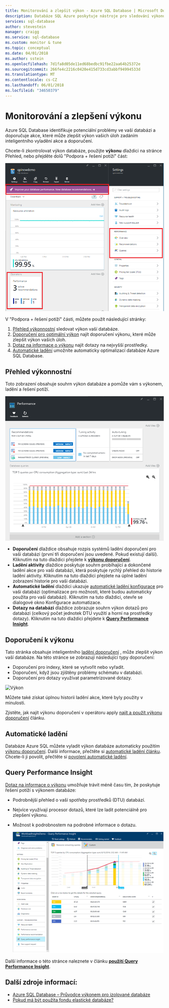 ```yaml
---
title: Monitorování a zlepšit výkon - Azure SQL Database | Microsoft Docs
description: Databáze SQL Azure poskytuje nástroje pro sledování výkonu, který vám pomůže identifikovat oblasti, které může zlepšit výkon aktuální dotaz.
services: sql-database
author: stevestein
manager: craigg
ms.service: sql-database
ms.custom: monitor & tune
ms.topic: conceptual
ms.date: 04/01/2018
ms.author: sstein
ms.openlocfilehash: 7d1fa8d05de11ed68bedbc91fbe22aa64b25372e
ms.sourcegitcommit: 266fe4c2216c0420e415d733cd3abbf94994533d
ms.translationtype: MT
ms.contentlocale: cs-CZ
ms.lasthandoff: 06/01/2018
ms.locfileid: "34650379"
---
```

# <a name="monitor-and-improve-performance"></a>Monitorování a zlepšení výkonu
Azure SQL Database identifikuje potenciální problémy ve vaší databázi a doporučuje akce, které může zlepšit výkon vašich úloh zadáním inteligentního vyladění akce a doporučení.

Chcete-li zkontrolovat výkon databáze, použijte **výkonu** dlaždici na stránce Přehled, nebo přejděte dolů "Podpora + řešení potíží" část:

   ![Zobrazení výkonu](./media/sql-database-performance/entries.png)

V "Podpora + řešení potíží" části, můžete použít následující stránky:


1. [Přehled výkonnostní](#performance-overview) sledovat výkon vaší databáze. 
2. [Doporučení pro optimální výkon](#performance-recommendations) najít doporučení výkonu, které může zlepšit výkon vašich úloh.
3. [Dotaz na informace o výkonu](#query-performance-insight) najít dotazy na nejvyšší prostředky.
4. [Automatické ladění](#automatic-tuning) umožníte automaticky optimalizací databáze Azure SQL Database.

## <a name="performance-overview"></a>Přehled výkonnostní
Toto zobrazení obsahuje souhrn výkon databáze a pomůže vám s výkonem, ladění a řešení potíží. 

![Výkon](./media/sql-database-performance/performance.png)

* **Doporučení** dlaždice obsahuje rozpis systémů ladění doporučení pro vaši databázi (první tři doporučení jsou uvedené. Pokud existují další). Kliknutím na tuto dlaždici přejdete k  **[výkonu doporučení](#performance-recommendations)**. 
* **Ladění aktivity** dlaždice poskytuje souhrn probíhající a dokončené ladění akce pro vaši databázi, která poskytuje rychlý přehled do historie ladění aktivity. Kliknutím na tuto dlaždici přejdete na úplné ladění zobrazení historie pro vaši databázi.
* **Automatické ladění** dlaždici ukazuje [automatické ladění konfigurace](sql-database-automatic-tuning-enable.md) pro vaši databázi (optimalizace pro možnosti, které budou automaticky použita pro vaši databázi). Kliknutím na tuto dlaždici, otevře se dialogové okno Konfigurace automatizace.
* **Dotazy na databázi** dlaždice zobrazuje souhrn výkon dotazů pro databázi (celkový počet jednotek DTU využití a horní na prostředky dotazy). Kliknutím na tuto dlaždici přejdete k  **[Query Performance Insight](#query-performance-insight)**.

## <a name="performance-recommendations"></a>Doporučení k výkonu
Tato stránka obsahuje inteligentního [ladění doporučení](sql-database-advisor.md) , může zlepšit výkon vaší databáze. Na této stránce se zobrazují následující typy doporučení:

* Doporučení pro indexy, které se vytvořit nebo vyřadit.
* Doporučení, když jsou zjištěny problémy schématu v databázi.
* Doporučení pro dotazy využívat parametrizované dotazy.

![Výkon](./media/sql-database-performance/recommendations.png)

Můžete také získat úplnou historii ladění akce, které byly použity v minulosti.

Zjistěte, jak najít výkonu doporučení v operátoru apply [najít a použít výkonu doporučení](sql-database-advisor-portal.md) článku.

## <a name="automatic-tuning"></a>Automatické ladění
Databáze Azure SQL můžete vyladit výkon databáze automaticky použitím [výkonu doporučení](sql-database-advisor.md). Další informace, přečtěte si [automatické ladění článku](sql-database-automatic-tuning.md). Chcete-li ji povolit, přečtěte si [povolení automatické ladění](sql-database-automatic-tuning-enable.md).

## <a name="query-performance-insight"></a>Query Performance Insight
[Dotaz na informace o výkonu](sql-database-query-performance.md) umožňuje trávit méně času tím, že poskytuje řešení potíží s výkonem databáze:

* Podrobnější přehled o vaší spotřeby prostředků (DTU) databází. 
* Nejvíce využívají procesor dotazů, které lze ladit potenciálně pro zlepšení výkonu. 
* Možnost k podrobnostem na podrobné informace o dotazu. 

  ![řídicí panel výkonu](./media/sql-database-query-performance/performance.png)

Další informace o této stránce naleznete v článku  **[použití Query Performance Insight](sql-database-query-performance.md)**.

## <a name="additional-resources"></a>Další zdroje informací:
* [Azure SQL Database – Průvodce výkonem pro izolované databáze](sql-database-performance-guidance.md)
* [Pokud má být použita fondu elastické databáze?](sql-database-elastic-pool-guidance.md)

